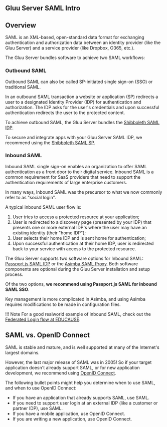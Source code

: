 ## Gluu Server SAML Intro

## Overview
SAML is an XML-based, open-standard data format for exchanging authentication and authorization data between an identity provider 
(like the Gluu Server) and a service provider (like Dropbox, O365, etc.). 

The Gluu Server bundles software to achieve two SAML workflows:

### Outbound SAML 
Outbound SAML can also be called SP-initiated single sign-on (SSO) or traditional SAML. 

In an outbound SAML transaction a website or application (SP) redirects a user to a designated Identity Provider (IDP) for authentication and authorization. The IDP asks for the user's credentials and upon successful authentication redirects the user to the protected content. 

To achieve outbound SAML, the Gluu Server bundles the [Shibboleth SAML IDP](). 

To secure and integrate apps with your Gluu Server SAML IDP, we recommend using the [Shibboleth SAML SP](). 

### Inbound SAML     
Inbound SAML single sign-on enables an organization to offer SAML authentication as a front door to their digital service. Inbound SAML is a common requirement for SaaS providers that need to support the authentication requirements of large enterprise customers. 

In many ways, Inbound SAML was the precursor to what we now commonly refer to as "social login". 

A typical inbound SAML user flow is: 

1. User tries to access a protected resource at your application;    
2. User is redirected to a discovery page (presented by your IDP) that presents one or more external IDP's where the user may have an existing identity (their "home IDP");   
3. User selects their home IDP and is sent home for authentication;   
4. Upon successful authentication at their home IDP, user is redirected back to your service with access to the protected resource. 

The Gluu Server supports two software options for Inbound SAML: [Passport.js SAML IDP]() or the [Asimba SAML Proxy](). Both software components are optional during the Gluu Server installation and setup process. 

Of the two options, **we recommend using Passport.js SAML for inbound SAML SSO**. 

Key management is more complicated in Asimba, and using Asimba requires modifications to be made in configuration files.

!!! Note
    For a good realworld example of inbound SAML, check out the [Federated Login flow at EDUCAUSE](https://sso-users.educause.edu/?resumePath=%2Fidp%2FZQ4DF%2FresumeSAML20%2Fidp%2FstartSSO.ping&allowInteraction=true&reauth=false). 

## SAML vs. OpenID Connect  

SAML is stable and mature, and is well supported at many of the Internet's largest domains. 

However, the last major release of SAML was in 2005! So if your target application doesn't already support SAML, or for new application development, we recommend using [OpenID Connect](./openid-connect.md). 

The following bullet points might help you determine when to use SAML, and when to use OpenID Connect:

- If you have an application that already supports SAML, use SAML.
- If you need to support user login at an external IDP (like a customer or partner IDP), use SAML.
- If you have a mobile application, use OpenID Connect.
- If you are writing a new application, use OpenID Connect.




